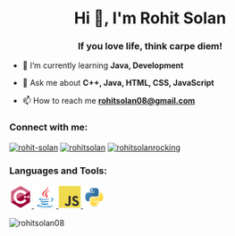 <h1 align="center">Hi 👋, I'm Rohit Solan</h1>
<h3 align="center">If you love life, think carpe diem!</h3>

- 🌱 I’m currently learning **Java, Development**

- 💬 Ask me about **C++, Java, HTML, CSS, JavaScript**

- 📫 How to reach me **rohitsolan08@gmail.com**

<h3 align="left">Connect with me:</h3>
<p align="left">
<a href="https://linkedin.com/in/rohit-solan" target="blank"><img align="center" src="https://raw.githubusercontent.com/rahuldkjain/github-profile-readme-generator/master/src/images/icons/Social/linked-in-alt.svg" alt="rohit-solan" height="30" width="40" /></a>
<a href="https://www.hackerrank.com/rohitsolan" target="blank"><img align="center" src="https://raw.githubusercontent.com/rahuldkjain/github-profile-readme-generator/master/src/images/icons/Social/hackerrank.svg" alt="rohitsolan" height="30" width="40" /></a>
<a href="https://auth.geeksforgeeks.org/user/rohitsolanrocking" target="blank"><img align="center" src="https://raw.githubusercontent.com/rahuldkjain/github-profile-readme-generator/master/src/images/icons/Social/geeks-for-geeks.svg" alt="rohitsolanrocking" height="30" width="40" /></a>
</p>

<h3 align="left">Languages and Tools:</h3>
<p align="left"> <a href="https://www.w3schools.com/cpp/" target="_blank"> <img src="https://raw.githubusercontent.com/devicons/devicon/master/icons/cplusplus/cplusplus-original.svg" alt="cplusplus" width="40" height="40"/> </a> <a href="https://www.java.com" target="_blank"> <img src="https://raw.githubusercontent.com/devicons/devicon/master/icons/java/java-original.svg" alt="java" width="40" height="40"/> </a> <a href="https://developer.mozilla.org/en-US/docs/Web/JavaScript" target="_blank"> <img src="https://raw.githubusercontent.com/devicons/devicon/master/icons/javascript/javascript-original.svg" alt="javascript" width="40" height="40"/> </a> <a href="https://www.python.org" target="_blank"> <img src="https://raw.githubusercontent.com/devicons/devicon/master/icons/python/python-original.svg" alt="python" width="40" height="40"/> </a> </p>

<p><img align="center" src="https://github-readme-streak-stats.herokuapp.com/?user=rohitsolan08&" alt="rohitsolan08" /></p>
